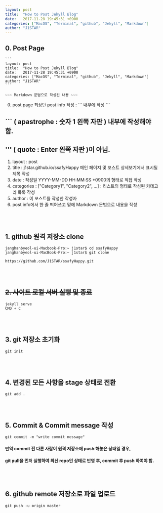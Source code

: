 ```yaml
---
layout: post
title:  "How to Post Jekyll Blog"
date:   2017-11-28 19:45:31 +0900
categories: ["MacOS", "Terminal", "github", "Jekyll", "Markdown"]
author: "J1STAR"
---
```




## 0. Post Page

```
​```
layout: post
title:  "How to Post Jekyll Blog"
date:   2017-11-28 19:45:31 +0900
categories: ["MacOS", "Terminal", "github", "Jekyll", "Markdown"]
author: "J1STAR"
​```

~~~ Markdown 문법으로 작성된 내용 ~~~
```

0. post page 최상단 post info 작성 : \`\`\` 내부에 작성 \`\`\`<br>
## \`\`\` ( apastrophe : 숫자 1 왼쪽 자판 ) 내부에 작성해야 함.<br>
## ''' ( quote : Enter 왼쪽 자판 )이 아님.<br>
1. layout : post
2. title : j1star.github.io/ssafyHappy 메인 페이지 및 포스트 상세보기에서 표시될 제목 작성
3. date : 작성일 YYYY-MM-DD HH:MM:SS +0900의 형태로 직접 작성
4. categories : ["Category1", "Category2", ...] : 리스트의 형태로 작성된 카테고리 목록 작성
5. author : 이 포스트를 작성한 작성자
6. post info에서 한 줄 띄어쓰고 밑에 Markdown 문법으로 내용을 작성

<br><br>

## 1. github 원격 저장소 clone

```
janghanbyeol-ui-Macbook-Pro:~ j1star$ cd ssafyHappy
janghanbyeol-ui-MacBook-Pro:~ j1star$ git clone 				
										https://github.com/J1STAR/ssafyHappy.git
```

<br><br>

## ~~2. 사이트 로컬 서버 실행 및 종료~~
```
jekyll serve
CMD + C
```

<br><br>


## 3. git 저장소 초기화
```
git init
```

<br><br>


## 4. 변경된 모든 사항을 stage 상태로 전환
```
git add .
```

<br><br>


## 5. Commit & Commit message 작성
```
git commit -m "write commit message"
```

#### 만약 commit 전 다른 사람이 원격 저장소에 push 해놓은 상태일 경우, 
#### git pull을 먼저 실행하여 최신 repo인 상태로 반영 후, commit 후 push 하여야 함.

<br><br>


## 6. github remote 저장소로 파일 업로드
```
git push -u origin master
```

<br><br>

